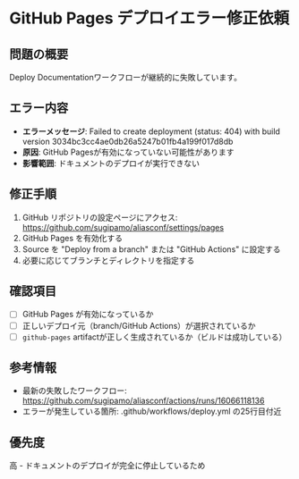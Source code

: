 # GitHub Pages デプロイエラー修正依頼

## 問題の概要
Deploy Documentationワークフローが継続的に失敗しています。

## エラー内容
- **エラーメッセージ**: Failed to create deployment (status: 404) with build version 3034bc3cc4ae0db26a5247b01fb4a199f017d8db
- **原因**: GitHub Pagesが有効になっていない可能性があります
- **影響範囲**: ドキュメントのデプロイが実行できない

## 修正手順
1. GitHub リポジトリの設定ページにアクセス: https://github.com/sugipamo/aliasconf/settings/pages
2. GitHub Pages を有効化する
3. Source を "Deploy from a branch" または "GitHub Actions" に設定する
4. 必要に応じてブランチとディレクトリを指定する

## 確認項目
- [ ] GitHub Pages が有効になっているか
- [ ] 正しいデプロイ元（branch/GitHub Actions）が選択されているか
- [ ] `github-pages` artifactが正しく生成されているか（ビルドは成功している）

## 参考情報
- 最新の失敗したワークフロー: https://github.com/sugipamo/aliasconf/actions/runs/16066118136
- エラーが発生している箇所: .github/workflows/deploy.yml の25行目付近

## 優先度
高 - ドキュメントのデプロイが完全に停止しているため